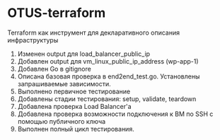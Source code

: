 # OTUS-terraform

Terraform как инструмент для декларативного описания инфраструктуры

1. Изменен output для load_balancer_public_ip
2. Добавлен output для vm_linux_public_ip_address (wp-app-1)
3. Добавлен Go в gitignore
4. Описана базовая проверка в end2end_test.go. Установлены запрашиваемые зависимости.
5. Выполнено первичное тестирование
6. Добавлены стадии тестирования: setup, validate, teardown
7. Добавлена проверка Load Balancer'а
8. Добавлена проверка возможности подключения к ВМ по SSH с помощью публичного ключа
9. Выполнен полный цикл тестирования.
